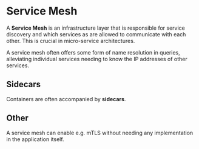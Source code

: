 # Service Mesh

A **Service Mesh** is an infrastructure layer that is responsible for service
discovery and which services as are allowed to communicate with each other. This
is crucial in micro-service architectures.

A service mesh often offers some form of name resolution in queries, alleviating
individual services needing to know the IP addresses of other services.

## Sidecars

Containers are often accompanied by **sidecars**.

## Other

A service mesh can enable e.g. mTLS without needing any implementation in the
application itself.

